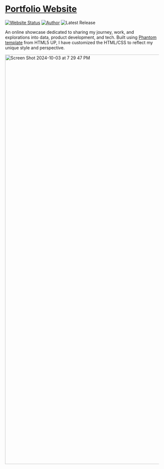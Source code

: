 # [Portfolio Website](https://kting24.github.io/)

[![Website Status](https://img.shields.io/badge/Website%20Status-Online-green)](https://kting24.github.io/)
[![Author](https://img.shields.io/badge/Author-Karen%20Ting-purple.svg)](https://www.linkedin.com/in/karenting/)
![Latest Release](https://img.shields.io/badge/Latest%20Release-3%20October%202024-blue.svg)

An online showcase dedicated to sharing my journey, work, and explorations into data, product development, and tech. Built using [Phantom template](https://html5up.net/phantom) from HTML5 UP, I have customized the HTML/CSS to reflect my unique style and perspective.


<a href="https://kting24.github.io/">
  <img width="1337" alt="Screen Shot 2024-10-03 at 7 29 47 PM" src="https://github.com/user-attachments/assets/9aee5302-fb1f-4f13-b382-aff09b655705">
</a>
